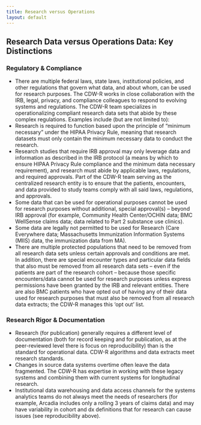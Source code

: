 ```yaml
---
title: Research versus Operations
layout: default
---
```


## Research Data versus Operations Data: Key Distinctions
### Regulatory & Compliance
* There are multiple federal laws, state laws, institutional policies, and other regulations that govern
what data, and about whom, can be used for research purposes. The CDW-R works in close
collaboration with the IRB, legal, privacy, and compliance colleagues to respond to evolving systems
and regulations. The CDW-R team specializes in operationalizing compliant research data sets that
abide by these complex regulations. Examples include (but are not limited to):
* Research is required to function based upon the principle of “minimum necessary” under the
HIPAA Privacy Rule, meaning that research datasets must only contain the minimum
necessary data to conduct the research.
* Research studies that require IRB approval may only leverage data and information as
described in the IRB protocol (a means by which to ensure HIPAA Privacy Rule compliance
and the minimum data necessary requirement), and research must abide by applicable laws,
regulations, and required approvals. Part of the CDW-R team serving as the centralized
research entity is to ensure that the patients, encounters, and data provided to study teams
comply with all said laws, regulations, and approvals.
* Some data that can be used for operational purposes cannot be used for research purposes
without additional, special approval(s) – beyond IRB approval (for example, Community
Health Center/OCHIN data; BMC WellSense claims data; data related to Part 2 substance
use clinics).
* Some data are legally not permitted to be used for Research (Care Everywhere data;
Massachusetts Immunization Information Systems (MIIS) data, the immunization data from
MA).
* There are multiple protected populations that need to be removed from all research data sets
unless certain approvals and conditions are met. In addition, there are special encounter
types and particular data fields that also must be removed from all research data sets – even
if the patients are part of the research cohort – because those specific encounters/data
cannot be used for research purposes unless express permissions have been granted by the
IRB and relevant entities. There are also BMC patients who have opted out of having any of
their data used for research purposes that must also be removed from all research data
extracts; the CDW-R manages this ‘opt out’ list.

### Research Rigor & Documentation
* Research (for publication) generally requires a different level of documentation (both for record
keeping and for publication, as at the peer-reviewed level there is focus on reproducibility) than is the
standard for operational data. CDW-R algorithms and data extracts meet research standards.
* Changes in source data systems overtime often leave the data fragmented. The CDW-R has
expertise in working with these legacy systems and combining them with current systems for
longitudinal research.
* Institutional data warehousing and data access channels for the systems analytics teams do not
always meet the needs of researchers (for example, Arcadia includes only a rolling 3 years of claims
data) and may have variability in cohort and dx definitions that for research can cause issues (see
reproducibility above).
